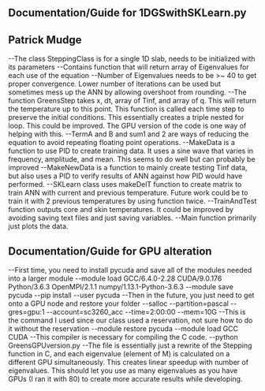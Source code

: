 ## Documentation/Guide for 1DGSwithSKLearn.py
## Patrick Mudge
--The class SteppingClass is for a single 1D slab, needs to be initialized with its parameters
    --Contains function that will return array of Eigenvalues for each use of the equation
    --Number of Eigenvalues needs to be >~ 40 to get proper convergence.  Lower number of iterations can be used but sometimes mess up the ANN by allowing overshoot from rounding.
--The function GreensStep takes x, dt, array of Tinf, and array of q.  This will return the temperature up to this point.  This function is called each time step to preserve the initial conditions.  This essentially creates a triple nested for loop.  This could be improved.  The GPU version of the code is one way of helping with this.
    --TermA and B and sum1 and 2 are ways of reducing the equation to avoid repeating floating point operations.
--MakeData is a function to use PID to create training data.  It uses a sine wave that varies in frequency, amplitude, and mean.  This seems to do well but can probably be improved
--MakeNewData is a function to mainly create testing Tinf data, but also uses a PID to verify results of ANN against how PID would have performed.
--SKLearn class uses makeDelT function to create matrix to train ANN with current and previous temperature.  Future work could be to train it with 2 previous temperatures by using function twice.
--TrainAndTest function outputs core and skin temperatures.  It could be improved by avoiding saving text files and just saving variables.
--Main function primarily just plots the data.

## Documentation/Guide for GPU alteration

--First time, you need to install pycuda and save all of the modules needed into a larger module
    --module load GCC/6.4.0-2.28 CUDA/9.0.176 Python/3.6.3 OpenMPI/2.1.1 numpy/1.13.1-Python-3.6.3
    --module save pycuda
    --pip install --user pycuda
--Then in the future, you just need to get onto a GPU node and restore your folder
    --salloc --partition=pascal --gres=gpu:1 --account=sc3260_acc --time=2:00:00 --mem=10G
        --This is the command I used since our class used a reservation, not sure how to do it without the reservation
    --module restore pycuda
    --module load GCC CUDA
        --This compiler is necessary for compiling the C code.
    --python GreensGPUversion.py
--The file is essentially just a rewrite of the Stepping function in C, and each eigenvalue (element of M) is calculated on a different GPU simultaneously.  This creates linear speedup with number of eigenvalues.  This should let you use as many eigenvalues as you have GPUs (I ran it with 80) to create more accurate results while developing.
